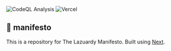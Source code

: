 <div>
  <img alt="CodeQL Analysis" src="https://github.com/aksara-inc/landing/actions/workflows/github-code-scanning/codeql/badge.svg" />
  <img alt="Vercel" src="https://deploy-badge.vercel.app?url=https://lazuardy.tech&logo=vercel&name=vercel" />
</div>

## 📃 manifesto

This is a repository for The Lazuardy Manifesto. Built using [Next](https://nextjs.org).
